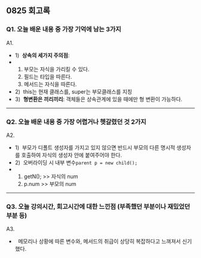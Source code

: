 
## 0825 회고록

### Q1. 오늘 배운 내용 중 가장 기억에 남는 3가지
A1. 
* 1)&nbsp; **상속의 세가지 주의점**:
*   1. 부모는 자식을 가리킬 수 있다.
    2. 필드는 타입을 따른다.
    3. 메서드는 자식을 따른다.
* 2)&nbsp; this는 현재 클래스를, super는 부모클래스를 지칭
* 3)&nbsp; **형변환은 끼리끼리**: 객체들은 상속관계에 있을 때에만 형 변환이 가능하다.

---

### Q2. 오늘 배운 내용 중 가장 어렵거나 헷갈렸던 것 2가지
A2. 
* 1)&nbsp; 부모가 디폴트 생성자를 가지고 있지 않으면 반드시 부모의 다른 명시적 생성자를 호출하여 자식의 생성자 안에 붙여주어야 한다.
* 2)&nbsp; 오버라이딩 시 내부 변수`parent p = new child();`
*   1. getN(); >> 자식의 num
    2. p.num >> 부모의 num

---

### Q3. 오늘 강의시간, 회고시간에 대한 느낀점 (부족했던 부분이나 재밌었던 부분 등)
A3. 
* &nbsp; 메모리나 상황에 따른 변수와, 메서드의 취급이 상당히 복잡하다고 느껴져서 신기했다.
